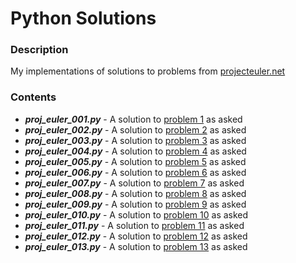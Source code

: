 # Python Solutions

### Description
My implementations of solutions to problems from [projecteuler.net](https://projecteuler.net/)

### Contents
* ***proj_euler_001.py*** - A solution to [problem 1](https://projecteuler.net/problem=1) as asked
* ***proj_euler_002.py*** - A solution to [problem 2](https://projecteuler.net/problem=2) as asked
* ***proj_euler_003.py*** - A solution to [problem 3](https://projecteuler.net/problem=3) as asked
* ***proj_euler_004.py*** - A solution to [problem 4](https://projecteuler.net/problem=4) as asked
* ***proj_euler_005.py*** - A solution to [problem 5](https://projecteuler.net/problem=5) as asked
* ***proj_euler_006.py*** - A solution to [problem 6](https://projecteuler.net/problem=6) as asked
* ***proj_euler_007.py*** - A solution to [problem 7](https://projecteuler.net/problem=7) as asked
* ***proj_euler_008.py*** - A solution to [problem 8](https://projecteuler.net/problem=8) as asked
* ***proj_euler_009.py*** - A solution to [problem 9](https://projecteuler.net/problem=9) as asked
* ***proj_euler_010.py*** - A solution to [problem 10](https://projecteuler.net/problem=10) as asked
* ***proj_euler_011.py*** - A solution to [problem 11](https://projecteuler.net/problem=11) as asked
* ***proj_euler_012.py*** - A solution to [problem 12](https://projecteuler.net/problem=12) as asked
* ***proj_euler_013.py*** - A solution to [problem 13](https://projecteuler.net/problem=13) as asked